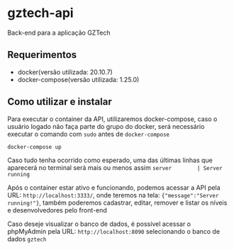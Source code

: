 # gztech-api
Back-end para a aplicação GZTech

## Requerimentos
* docker(versão utilizada: 20.10.7)
* docker-compose(versão utilizada: 1.25.0)

## Como utilizar e instalar
Para executar o container da API, utilizaremos docker-compose, caso o usuário logado não faça parte do grupo do docker, será necessário executar o comando com `sudo` antes de `docker-compose`
~~~
docker-compose up
~~~
Caso tudo tenha ocorrido como esperado, uma das últimas linhas que aparecerá no terminal será mais ou menos assim 
`server        | Server running`

Após o container estar ativo e funcionando, podemos acessar a API pela URL: `http://localhost:3333/`, onde teremos na tela: `{"message":"Server running!"}`, também poderemos cadastrar, editar, remover e listar os níveis e desenvolvedores pelo front-end

Caso deseje visualizar o banco de dados, é possível acessar o phpMyAdmin pela URL: `http://localhost:8090` selecionando o banco de dados `gztech`
